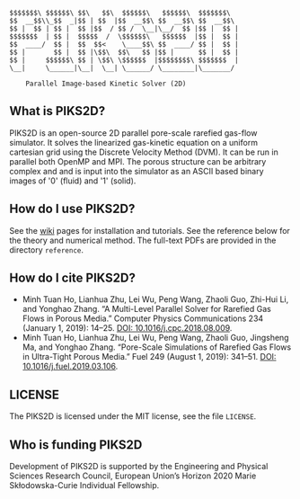  ```
$$$$$$$\ $$$$$$\ $$\   $$\  $$$$$$\   $$$$$$\  $$$$$$$\  
$$  __$$\\_$$  _|$$ | $$  |$$  __$$\ $$  __$$\ $$  __$$\ 
$$ |  $$ | $$ |  $$ |$$  / $$ /  \__|\__/  $$ |$$ |  $$ |
$$$$$$$  | $$ |  $$$$$  /  \$$$$$$\   $$$$$$  |$$ |  $$ |
$$  ____/  $$ |  $$  $$<    \____$$\ $$  ____/ $$ |  $$ |
$$ |       $$ |  $$ |\$$\  $$\   $$ |$$ |      $$ |  $$ |
$$ |     $$$$$$\ $$ | \$$\ \$$$$$$  |$$$$$$$$\ $$$$$$$  |
\__|     \______|\__|  \__| \______/ \________|\_______/                                                   
                                                             
     Parallel Image-based Kinetic Solver (2D)
```

## What is PIKS2D?

PIKS2D is an open-source 2D parallel pore-scale rarefied gas-flow simulator. 
It solves the linearized gas-kinetic equation on a uniform cartesian grid using the Discrete
Velocity Method (DVM). It can be run in parallel both OpenMP and MPI. The porous
structure can be arbitrary complex and and is input into the simulator as an ASCII
based binary images of '0' (fluid) and '1' (solid).

## How do I use PIKS2D?

See the [wiki](https://github.com/iPACT-Platform/PIKS2D/wiki) pages for installation and tutorials.
See the reference below for the theory and numerical method. The full-text PDFs are provided in the directory `reference`.

## How do I cite PIKS2D?

* Minh Tuan Ho, Lianhua Zhu, Lei Wu, Peng Wang, Zhaoli Guo, Zhi-Hui Li, and Yonghao Zhang. “A Multi-Level Parallel Solver for Rarefied Gas Flows in Porous Media.” Computer Physics Communications 234 (January 1, 2019): 14–25. [DOI: 10.1016/j.cpc.2018.08.009](https://doi.org/10.1016/j.cpc.2018.08.009).
* Minh Tuan Ho, Lianhua Zhu, Lei Wu, Peng Wang, Zhaoli Guo, Jingsheng Ma, and Yonghao Zhang. “Pore-Scale Simulations of Rarefied Gas Flows in Ultra-Tight Porous Media.” Fuel 249 (August 1, 2019): 341–51. [DOI: 10.1016/j.fuel.2019.03.106](https://doi.org/10.1016/j.fuel.2019.03.106).


## LICENSE

The PIKS2D is licensed under the MIT license, see the file `LICENSE`.

## Who is funding PIKS2D
Development of PIKS2D is supported by the Engineering and Physical Sciences Research Council, European Union’s Horizon 2020 Marie Skłodowska-Curie Individual Fellowship.